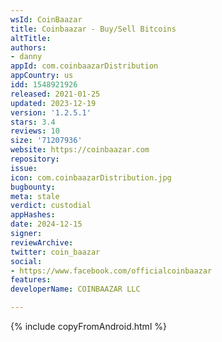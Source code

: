 ```yaml
---
wsId: CoinBaazar
title: Coinbaazar - Buy/Sell Bitcoins
altTitle: 
authors:
- danny
appId: com.coinbaazarDistribution
appCountry: us
idd: 1548921926
released: 2021-01-25
updated: 2023-12-19
version: '1.2.5.1'
stars: 3.4
reviews: 10
size: '71207936'
website: https://coinbaazar.com
repository: 
issue: 
icon: com.coinbaazarDistribution.jpg
bugbounty: 
meta: stale
verdict: custodial
appHashes: 
date: 2024-12-15
signer: 
reviewArchive: 
twitter: coin_baazar
social:
- https://www.facebook.com/officialcoinbaazar
features: 
developerName: COINBAAZAR LLC

---
```


{% include copyFromAndroid.html %}
